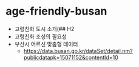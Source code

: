 # age-friendly-busan

- 고령친화 도시 소개(## H2
- 고령친화 조성의 필요성
- 부산시 어르신 맞춤형 데이터
  - https://data.busan.go.kr/dataSet/detail.nm?publicdatapk=15071152&contentId=10
